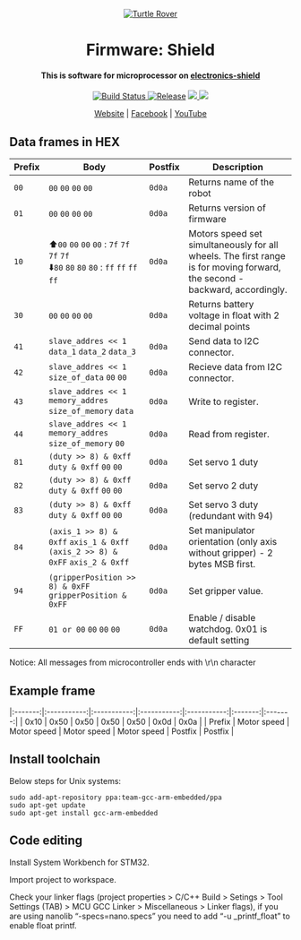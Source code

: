 <p align="center">
  <a href="http://turtlerover.com" alt="Turtle Rover"><img src="https://avatars3.githubusercontent.com/u/36553642?s=84&v=4" alt="Turtle Rover" /></a>
</p>
<h1 align="center">Firmware: Shield</h1>
<h4 align="center">This is software for microprocessor on <a href="https://github.com/TurtleRover/electronics-shield">electronics-shield</a></h4>

<p align="center">
  <a href="https://travis-ci.org/TurtleRover/firmware-shield">
    <img src="https://travis-ci.org/TurtleRover/firmware-shield.svg?branch=master" alt="Build Status">
  </a>
  <a href="https://github.com/TurtleRover/firmware-shield/releases">
    <img src="https://img.shields.io/github/release/TurtleRover/firmware-shield.svg" alt="Release"></a>
  <a href="https://github.com/TurtleRover/firmware-shield/blob/master/LICENSE">
      <img src="https://img.shields.io/github/license/TurtleRover/firmware-shield.svg">
  </a>
  <a href="https://twitter.com/TurtleRover">
    <img src="https://img.shields.io/twitter/follow/TurtleRover.svg?style=social&label=Follow">
  </a>
</p>
<p align="center">
  <a href="http://turtlerover.com" alt="Website">Website</a> |
  <a href="https://www.facebook.com/TurtleRover/" alt="Facebook">Facebook</a> |
  <a href="https://www.youtube.com/channel/UCxukvEct3wP0S5FACa3uelA" alt="YouTube">YouTube</a>
</p>

## Data frames in HEX

| Prefix | Body | Postfix | Description |
| --- | --- | --- | --- |
| `00` | `00` `00` `00` `00` | `0d0a` | Returns name of the robot |
| `01` | `00` `00` `00` `00` | `0d0a` | Returns version of firmware |
| `10` | ⬆️`00` `00` `00` `00` : `7f` `7f` `7f` `7f`<br>⬇️`80` `80` `80` `80` : `ff` `ff` `ff` `ff`| `0d0a` | Motors speed set simultaneously for all wheels. The first range is for moving forward, the second - backward, accordingly. |
| `30` | `00` `00` `00` `00` | `0d0a` | Returns battery voltage in float with 2 decimal points |
| `41` | `slave_addres << 1` `data_1` `data_2` `data_3` | `0d0a` | Send data to I2C connector. |
| `42` | `slave_addres << 1` `size_of_data` `00` `00` | `0d0a` | Recieve data from I2C connector. |
| `43` | `slave_addres << 1` `memory_addres` `size_of_memory` `data` | `0d0a` | Write to register. |
| `44` | `slave_addres << 1` `memory_addres` `size_of_memory` `00` | `0d0a` | Read from register. |
| `81` | `(duty >> 8) & 0xff` `duty & 0xff` `00` `00` | `0d0a` | Set servo 1 duty |
| `82` | `(duty >> 8) & 0xff` `duty & 0xff` `00` `00` | `0d0a` | Set servo 2 duty |
| `83` | `(duty >> 8) & 0xff` `duty & 0xff` `00` `00` | `0d0a` | Set servo 3 duty (redundant with 94)|
| `84` | `(axis_1 >> 8) & 0xff` `axis_1 & 0xff` `(axis_2 >> 8) & 0xFF` `axis_2 & 0xff` | `0d0a` | Set manipulator orientation (only axis without gripper)	- 2 bytes MSB first. |
| `94` | `(gripperPosition >> 8) & 0xFF` `gripperPosition & 0xFF ` | `0d0a` | Set gripper value.|
| `FF` | `01 or 00` `00` `00` `00` | `0d0a` | Enable / disable watchdog. 0x01 is default setting |

Notice: All messages from microcontroller ends with \r\n character

## Example frame
|:-------:|:-----------:|:-----------:|:-----------:|:-----------:|:-------:|:-------:|
|   0x10  |     0x50    |     0x50    |     0x50    |     0x50    |   0x0d  |   0x0a  |
| Prefix  | Motor speed | Motor speed | Motor speed | Motor speed | Postfix | Postfix |


## Install toolchain

Below steps for Unix systems:

```
sudo add-apt-repository ppa:team-gcc-arm-embedded/ppa
sudo apt-get update 
sudo apt-get install gcc-arm-embedded
```
## Code editing 

Install System Workbench for STM32.

Import project to workspace.

Check your linker flags (project properties > C/C++ Build > Setings > Tool Settings (TAB) > MCU GCC Linker > Miscellaneous > Linker flags), 
if you are using nanolib “-specs=nano.specs” you need to add “-u _printf_float” to enable float printf.

